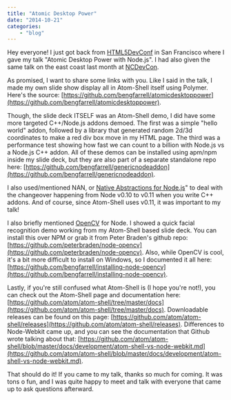 ```yaml
---
title: "Atomic Desktop Power"
date: "2014-10-21"
categories:
	- "blog"
---
```


Hey everyone! I just got back from [HTML5DevConf](http://html5devconf.com/) in San Francisco where I gave my talk "Atomic Desktop Power with Node.js". I had also given the same talk on the east coast last month at [NCDevCon](http://ncdevcon.com/).

As promised, I want to share some links with you. Like I said in the talk, I made my own slide show display all in Atom-Shell itself using Polymer. Here's the source: [https://github.com/bengfarrell/atomicdesktoppower](https://github.com/bengfarrell/atomicdesktoppower).

Though, the slide deck ITSELF was an Atom-Shell demo, I did have some more targeted C++/Node.js addons demoed. The first was a simple "hello world" addon, followed by a library that generated random 2d/3d coordinates to make a red div box move in my HTML page. The third was a performance test showing how fast we can count to a billion with Node.js vs a Node.js C++ addon. All of these demos can be installed using apm/npm inside my slide deck, but they are also part of a separate standalone repo here: [https://github.com/bengfarrell/genericnodeaddon](https://github.com/bengfarrell/genericnodeaddon).

I also used/mentioned NAN, or [Native Abstractions for Node.js](https://www.npmjs.org/package/nan)" to deal with the changeover happening from Node v0.10 to v0.11 when you write C++ addons. And of course, since Atom-Shell uses v0.11, it was important to my talk!

I also briefly mentioned [OpenCV](http://opencv.org/) for Node. I showed a quick facial recognition demo working from my Atom-Shell based slide deck. You can install this over NPM or grab it from Peter Braden's github repo: [https://github.com/peterbraden/node-opencv](https://github.com/peterbraden/node-opencv). Also, while OpenCV is cool, it's a bit more difficult to install on Windows, so I documented it all here: [https://github.com/bengfarrell/installing-node-opencv](https://github.com/bengfarrell/installing-node-opencv).

Lastly, if you're still confused what Atom-Shell is (I hope you're not!), you can check out the Atom-Shell page and documentation here: [https://github.com/atom/atom-shell/tree/master/docs](https://github.com/atom/atom-shell/tree/master/docs). Downloadable releases can be found on this page: [https://github.com/atom/atom-shell/releases](https://github.com/atom/atom-shell/releases). Differences to Node-Webkit came up, and you can see the documentation that Github wrote talking about that: [https://github.com/atom/atom-shell/blob/master/docs/development/atom-shell-vs-node-webkit.md](https://github.com/atom/atom-shell/blob/master/docs/development/atom-shell-vs-node-webkit.md).

That should do it! If you came to my talk, thanks so much for coming. It was tons o fun, and I was quite happy to meet and talk with everyone that came up to ask questions afterward.
